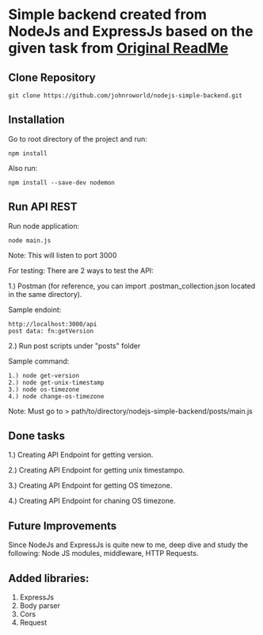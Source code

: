 # Simple backend created from NodeJs and ExpressJs based on the given task from [Original ReadMe](Original.md)

## Clone Repository
```
git clone https://github.com/johnroworld/nodejs-simple-backend.git
```

## Installation

Go to root directory of the project and run:
```
npm install
```
Also run:
```
npm install --save-dev nodemon
```

## Run API REST

Run node application:
```
node main.js
```
Note: This will listen to port 3000

For testing: There are 2 ways to test the API:

1.) Postman (for reference, you can import .postman_collection.json located in the same directory).

Sample endoint: 
```
http://localhost:3000/api
post data: fn:getVersion
```
2.) Run post scripts under "posts" folder

Sample command:
```
1.) node get-version
2.) node get-unix-timestamp
3.) node os-timezone
4.) node change-os-timezone
```
Note: Must go to > path/to/directory/nodejs-simple-backend/posts/main.js

## Done tasks

1.) Creating API Endpoint for getting version.

2.) Creating API Endpoint for getting unix timestampo.

3.) Creating API Endpoint for getting OS timezone.

4.) Creating API Endpoint for chaning OS timezone.


## Future Improvements

Since NodeJs and ExpressJs is quite new to me, deep dive and study the following: Node JS modules, middleware, HTTP Requests.

## Added libraries:
1. ExpressJs
2. Body parser
3. Cors
4. Request
